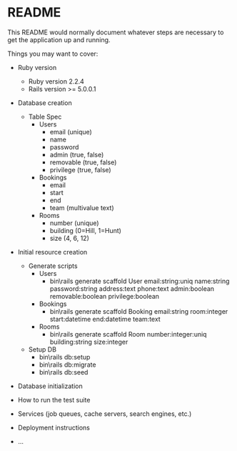 # README

This README would normally document whatever steps are necessary to get the
application up and running.

Things you may want to cover:

* Ruby version
    * Ruby version 2.2.4
    * Rails version >= 5.0.0.1

* Database creation
    * Table Spec
        * Users
            * email (unique)
            * name
            * password
            * admin (true, false)
            * removable (true, false)
            * privilege (true, false)
        * Bookings
            * email
            * start
            * end
            * team (multivalue text)
        * Rooms
            * number (unique)
            * building (0=Hill, 1=Hunt)
            * size (4, 6, 12)
            
* Initial resource creation
    * Generate scripts
        * Users
            * bin\rails generate scaffold User email:string:uniq name:string password:string address:text phone:text admin:boolean removable:boolean privilege:boolean
        * Bookings
            * bin\rails generate scaffold Booking email:string room:integer start:datetime end:datetime team:text
        * Rooms
            * bin\rails generate scaffold Room number:integer:uniq building:string size:integer
    * Setup DB
        * bin\rails db:setup
        * bin\rails db:migrate
        * bin\rails db:seed

* Database initialization

* How to run the test suite

* Services (job queues, cache servers, search engines, etc.)

* Deployment instructions

* ...
